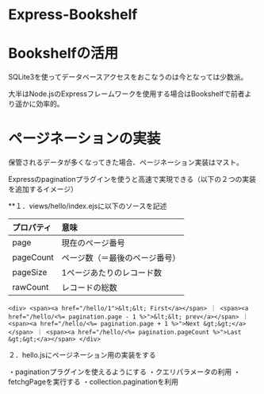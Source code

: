 # Express-Bookshelf

# Bookshelfの活用

SQLite3を使ってデータベースアクセスをおこなうのは今となっては少数派。

大半はNode.jsのExpressフレームワークを使用する場合はBookshelfで前者より遥かに効率的。

# ページネーションの実装

保管されるデータが多くなってきた場合、ページネーション実装はマスト。

Expressのpaginationプラグインを使うと高速で実現できる（以下の２つの実装を追加するイメージ）

**１．views/hello/index.ejsに以下のソースを記述

|プロパティ|意味|
|:--|:--|
|page|現在のページ番号|
|pageCount|ページ数（＝最後のページ番号）|
|pageSize|1ページあたりのレコード数|
|rawCount|レコードの総数|


`
      <div>
                <span><a href="/hello/1">&lt;&lt; First</a></span>
                ｜
                <span><a href="/hello/<%= pagination.page - 1 %>">&lt;&lt; prev</a></span>
                ｜
                <span><a href="/hello/<%= pagination.page + 1 %>">Next &gt;&gt;</a></span>
                ｜
                <span><a href="/hello/<%= pagination.pageCount %>">Last &gt;&gt;</a></span>
            </div>
`

２．hello.jsにページネーション用の実装をする

・paginationプラグインを使えるようにする
・クエリパラメータの利用
・fetchgPageを実行する
・collection.paginationを利用

